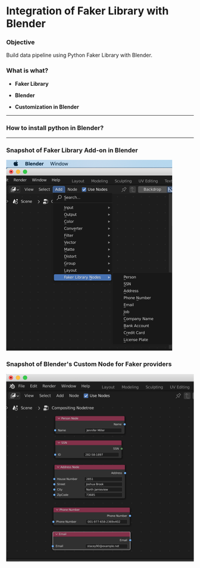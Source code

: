 # Integration of Faker Library with Blender


### Objective

Build data pipeline using Python Faker Library with Blender.



### What is what?

* **Faker Library**

* **Blender**

* **Customization in Blender**

  

---

### How to install python in Blender?



---

### Snapshot of Faker Library Add-on in Blender

<img src="./images/BlenderMenu.png" alt="BlenderMenu" style="zoom:50%;" />



### Snapshot of Blender's Custom Node for Faker providers

<img src="./images/BlenderCustNode1.png" alt="BlenderCustNode1" style="zoom:100%;" />



